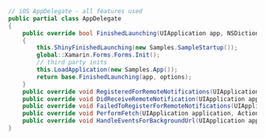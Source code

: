 ﻿```csharp
// iOS AppDelegate - all features used
public partial class AppDelegate
{
	public override bool FinishedLaunching(UIApplication app, NSDictionary options)
	{
		this.ShinyFinishedLaunching(new Samples.SampleStartup());
		global::Xamarin.Forms.Forms.Init();
		// third party inits
		this.LoadApplication(new Samples.App());
		return base.FinishedLaunching(app, options);
	}
	public override void RegisteredForRemoteNotifications(UIApplication application, NSData deviceToken) => this.ShinyRegisteredForRemoteNotifications(deviceToken);
	public override void DidReceiveRemoteNotification(UIApplication application, NSDictionary userInfo, Action<UIBackgroundFetchResult> completionHandler) => this.ShinyDidReceiveRemoteNotification(userInfo, completionHandler);
	public override void FailedToRegisterForRemoteNotifications(UIApplication application, NSError error) => this.ShinyFailedToRegisterForRemoteNotifications(error);
	public override void PerformFetch(UIApplication application, Action<UIBackgroundFetchResult> completionHandler) => this.ShinyPerformFetch(completionHandler);
	public override void HandleEventsForBackgroundUrl(UIApplication application, string sessionIdentifier, Action completionHandler) => this.ShinyHandleEventsForBackgroundUrl(sessionIdentifier, completionHandler);
}
```